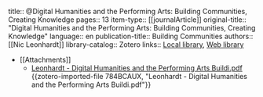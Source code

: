 title:: @Digital Humanities and the Performing Arts: Building Communities, Creating Knowledge
pages:: 13
item-type:: [[journalArticle]]
original-title:: "Digital Humanities and the Performing Arts: Building Communities, Creating Knowledge"
language:: en
publication-title:: Building Communities
authors:: [[Nic Leonhardt]]
library-catalog:: Zotero
links:: [Local library](zotero://select/groups/2386895/items/LKD28L9A), [Web library](https://www.zotero.org/groups/2386895/items/LKD28L9A)

- [[Attachments]]
	- [Leonhardt - Digital Humanities and the Performing Arts Buildi.pdf](zotero://select/groups/2386895/items/784BCAUX) {{zotero-imported-file 784BCAUX, "Leonhardt - Digital Humanities and the Performing Arts Buildi.pdf"}}